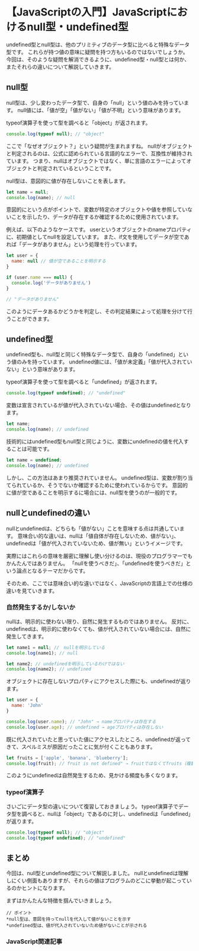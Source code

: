 # 【JavaScriptの入門】JavaScriptにおけるnull型・undefined型

undefined型とnull型は、他のプリミティブのデータ型に比べると特殊なデータ型です。
これらが持つ値の意味に疑問を持つ方もいるのではないでしょうか。
今回は、そのような疑問を解消できるように、undefined型・null型とは何か、またそれらの違いについて解説していきます。

## null型
null型は、少し変わったデータ型で、自身の「null」という値のみを持っています。
null値には、「値が空」「値がない」「値が不明」という意味があります。

typeof演算子を使って型を調べると「object」が返されます。
```javascript
console.log(typeof null); // "object"
```

ここで「なぜオブジェクト？」という疑問が生まれますね。
nullがオブジェクトと判定されるのは、公式に認められている言語的なエラーで、互換性が維持されています。
つまり、nullはオブジェクトではなく、単に言語のエラーによってオブジェクトと判定されているということです。

null型は、意図的に値が存在しないことを表します。
```javascript
let name = null;
console.log(name); // null
```

意図的にという点がポイントで、変数が特定のオブジェクトや値を参照していないことを示したり、データが存在するか確認するために使用されています。

例えば、以下のようなケースです。
userというオブジェクトのnameプロパティに、初期値としてnullを設定しています。
また、if文を使用してデータが空であれば「データがありません」という処理を行っています。
```javascript
let user = {
  name: null // 値が空であることを明示する
}

if (user.name === null) {
  console.log('データがありません')
}

// "データがありません"
```
このようにデータあるかどうかを判定し、その判定結果によって処理を分けて行うことができます。

## undefined型
undefined型も、null型と同じく特殊なデータ型で、自身の「undefined」という値のみを持っています。
undefined値には、「値が未定義」「値が代入されていない」という意味があります。

typeof演算子を使って型を調べると「undefined」が返されます。
```javascript
console.log(typeof undefined); // "undefined"
```

変数は宣言されているが値が代入されていない場合、その値はundefinedとなります。
```javascript
let name;
console.log(name); // undefined
```

技術的にはundefined型もnull型と同じように、変数にundefinedの値を代入することは可能です。
```javascript
let name = undefined;
console.log(name); // undefined
```

しかし、この方法はあまり推奨されていません。
undefined型は、変数が割り当てられているか、そうでないか確認するために使われているからです。
意図的に値が空であることを明示するに場合には、null型を使うのが一般的です。

## nullとundefinedの違い
nullとundefinedは、どちらも「値がない」ことを意味する点は共通しています。
意味合い的な違いは、nullは「値自体が存在しないため、値がない」、undefinedは「値が代入されていないため、値が無い」というイメージです。

実際にはこれらの意味を厳密に理解し使い分けるのは、現役のプログラマーでもかんたんではありません。
「nullを使うべきだ」、「undefinedを使うべきだ」という論点となるテーマだからです。

そのため、ここでは意味合い的な違いではなく、JavaScriptの言語上での仕様の違いを見ていきます。

### 自然発生するか/しないか
nullは、明示的に使わない限り、自然に発生するものではありません。
反対に、undefinedは、明示的に使わなくても、値が代入されていない場合には、自然に発生してきます。
```javascript
let name1 = null; //　nullを明示している
console.log(name1); // null

let name2; // undefinedを明示しているわけではない
console.log(name2); // undefined
```

オブジェクトに存在しないプロパティにアクセスした際にも、undefinedが返ります。
```javascript
let user = {
  name: 'John'
}

console.log(user.name); // "John" → nameプロパティは存在する
console.log(user.age); // undefined → ageプロパティは存在しない
```

既に代入されていたと思っていた値にアクセスしたところ、undefinedが返ってきて、スペルミスが原因だったことに気が付くこともあります。
```javascript
let fruits = ['apple', 'banana', 'blueberry'];
console.log(fruit); // fruit is not defined" → fruitではなくてfruits（複数形）
```
このようにundefinedは自然発生するため、見かける頻度も多くなります。

### typeof演算子
さいごにデータ型の違いについて復習しておきましょう。
typeof演算子でデータ型を調べると、nullは「object」であるのに対し、undefinedは「undefined」が返ります。
```javascript
console.log(typeof null); // "object"
console.log(typeof undefined); // "undefined"
```

## まとめ
今回は、null型とundefined型について解説しました。
nullとundefinedは理解しにくい側面もありますが、それらの値はプログラムのどこに挙動が起こっているのかヒントになります。

まずはかんたんな特徴を掴んでいきましょう。
```plain
// ポイント
*null型は、意図を持ってnullを代入して値がないことを示す
*undefined型は、値が代入されていないため値がないことが示される
```

### JavaScript関連記事
<a clink src="https://tcd-theme.com/2022/01/javascript-typeofdata.html"></a>
<a clink src="https://tcd-theme.com/2022/02/javascript-string.html"></a>
<a clink src="https://tcd-theme.com/2022/02/javascript-number.html"></a>
<a clink src="https://tcd-theme.com/2022/02/javascript-boolean.html"></a>

